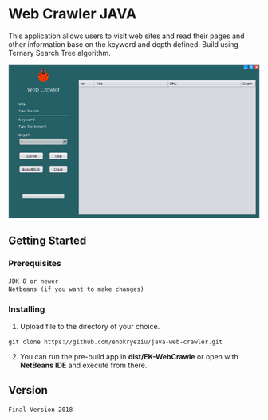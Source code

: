 # Web Crawler JAVA

This application allows users to visit web sites and read their pages and other information base on the keyword and depth defined. Build using Ternary Search Tree algorithm. 

![Web Crawler](https://github.com/enokryeziu/java-web-crawler/blob/master/web-crawler.png)


## Getting Started

### Prerequisites

```
JDK 8 or newer
Netbeans (if you want to make changes)
```

### Installing

1. Upload file to the directory of your choice.

```
git clone https://github.com/enokryeziu/java-web-crawler.git
```

2. You can run the pre-build app in **dist/EK-WebCrawle** or open with **NetBeans IDE** and execute from there.

## Version
```
Final Version 2018
```
